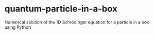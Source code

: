 # quantum-particle-in-a-box
Numerical solution of the 1D Schrödinger equation for a particle in a box using Python
